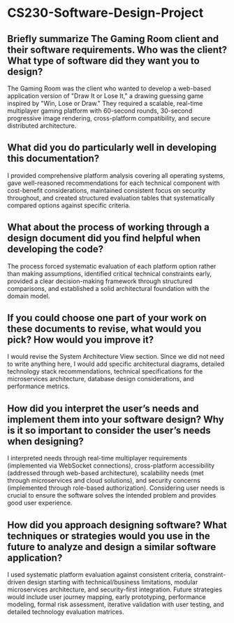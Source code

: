 # CS230-Software-Design-Project
## Briefly summarize The Gaming Room client and their software requirements. Who was the client? What type of software did they want you to design?
The Gaming Room was the client who wanted to develop a web-based application version of "Draw It or Lose It," a drawing guessing game inspired by "Win, Lose or Draw." They required a scalable, real-time multiplayer gaming platform with 60-second rounds, 30-second progressive image rendering, cross-platform compatibility, and secure distributed architecture.
## What did you do particularly well in developing this documentation?
I provided comprehensive platform analysis covering all operating systems, gave well-reasoned recommendations for each technical component with cost-benefit considerations, maintained consistent focus on security throughout, and created structured evaluation tables that systematically compared options against specific criteria.
## What about the process of working through a design document did you find helpful when developing the code?
The process forced systematic evaluation of each platform option rather than making assumptions, identified critical technical constraints early, provided a clear decision-making framework through structured comparisons, and established a solid architectural foundation with the domain model.
## If you could choose one part of your work on these documents to revise, what would you pick? How would you improve it?
I would revise the System Architecture View section. Since we did not need to write anything here, I would add specific architectural diagrams, detailed technology stack recommendations, technical specifications for the microservices architecture, database design considerations, and performance metrics.
## How did you interpret the user’s needs and implement them into your software design? Why is it so important to consider the user’s needs when designing?
I interpreted needs through real-time multiplayer requirements (implemented via WebSocket connections), cross-platform accessibility (addressed through web-based architecture), scalability needs (met through microservices and cloud solutions), and security concerns (implemented through role-based authorization). Considering user needs is crucial to ensure the software solves the intended problem and provides good user experience.
## How did you approach designing software? What techniques or strategies would you use in the future to analyze and design a similar software application?
I used systematic platform evaluation against consistent criteria, constraint-driven design starting with technical/business limitations, modular microservices architecture, and security-first integration. Future strategies would include user journey mapping, early prototyping, performance modeling, formal risk assessment, iterative validation with user testing, and detailed technology evaluation matrices.

